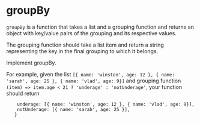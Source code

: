 # groupBy

`groupBy` is a function that takes a list and a grouping function and returns an object with key/value pairs of the grouping and its respective values.

The grouping function should take a list item and return a string representing the key in the final grouping to which it belongs.

Implement groupBy.

For example, given the list `[{ name: 'winston', age: 12 }, { name: 'sarah', age: 25 }, { name: 'vlad', age: 9}]` and grouping function
`(item) => item.age < 21 ? 'underage' : 'notUnderage'`, your function should return

```{
    underage: [{ name: 'winston', age: 12 }, { name: 'vlad', age: 9}],
    notUnderage: [{ name: 'sarah', age: 25 }],
   }
```

